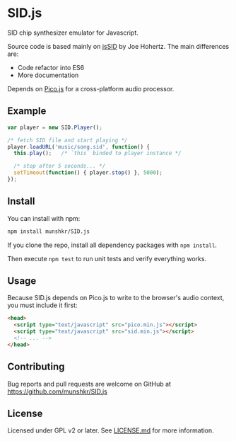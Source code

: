 # SID.js

SID chip synthesizer emulator for Javascript.

Source code is based mainly on [jsSID](https://github.com/jhohertz/jsSID) by
Joe Hohertz.  The main differences are:

  * Code refactor into ES6
  * More documentation

Depends on [Pico.js](https://mohayonao.github.io/pico.js/) for a cross-platform
audio processor.

## Example

```javascript
var player = new SID.Player();

/* fetch SID file and start playing */
player.loadURL('music/song.sid', function() {
  this.play();   /* `this` binded to player instance */

  /* stop after 5 seconds... */
  setTimeout(function() { player.stop() }, 5000);
});
```


## Install

You can install with npm:

```bash
npm install munshkr/SID.js
```

If you clone the repo, install all dependency packages with `npm install`.

Then execute `npm test` to run unit tests and verify everything works.


## Usage

Because SID.js depends on Pico.js to write to the browser's audio context, you must
include it first:

```html
<head>
  <script type="text/javascript" src="pico.min.js"></script>
  <script type="text/javascript" src="sid.min.js"></script>
  <!-- ... -->
</head>
```

## Contributing

Bug reports and pull requests are welcome on GitHub at
https://github.com/munshkr/SID.js


## License

Licensed under GPL v2 or later.  See [LICENSE.md](LICENSE.md) for more information.
